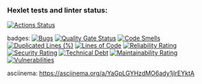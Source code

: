 ### Hexlet tests and linter status:
[![Actions Status](https://github.com/estyshka/python-project-49/actions/workflows/hexlet-check.yml/badge.svg)](https://github.com/estyshka/python-project-49/actions)

badges:
[![Bugs](https://sonarcloud.io/api/project_badges/measure?project=estyshka_python-project-49&metric=bugs)](https://sonarcloud.io/summary/new_code?id=estyshka_python-project-49)
[![Quality Gate Status](https://sonarcloud.io/api/project_badges/measure?project=estyshka_python-project-49&metric=alert_status)](https://sonarcloud.io/summary/new_code?id=estyshka_python-project-49)
[![Code Smells](https://sonarcloud.io/api/project_badges/measure?project=estyshka_python-project-49&metric=code_smells)](https://sonarcloud.io/summary/new_code?id=estyshka_python-project-49)
[![Duplicated Lines (%)](https://sonarcloud.io/api/project_badges/measure?project=estyshka_python-project-49&metric=duplicated_lines_density)](https://sonarcloud.io/summary/new_code?id=estyshka_python-project-49)
[![Lines of Code](https://sonarcloud.io/api/project_badges/measure?project=estyshka_python-project-49&metric=ncloc)](https://sonarcloud.io/summary/new_code?id=estyshka_python-project-49)
[![Reliability Rating](https://sonarcloud.io/api/project_badges/measure?project=estyshka_python-project-49&metric=reliability_rating)](https://sonarcloud.io/summary/new_code?id=estyshka_python-project-49)
[![Security Rating](https://sonarcloud.io/api/project_badges/measure?project=estyshka_python-project-49&metric=security_rating)](https://sonarcloud.io/summary/new_code?id=estyshka_python-project-49)
[![Technical Debt](https://sonarcloud.io/api/project_badges/measure?project=estyshka_python-project-49&metric=sqale_index)](https://sonarcloud.io/summary/new_code?id=estyshka_python-project-49)
[![Maintainability Rating](https://sonarcloud.io/api/project_badges/measure?project=estyshka_python-project-49&metric=sqale_rating)](https://sonarcloud.io/summary/new_code?id=estyshka_python-project-49)
[![Vulnerabilities](https://sonarcloud.io/api/project_badges/measure?project=estyshka_python-project-49&metric=vulnerabilities)](https://sonarcloud.io/summary/new_code?id=estyshka_python-project-49)

asciinema:
 https://asciinema.org/a/YaGpLGYHzdMO6ady1jlrEYktA

